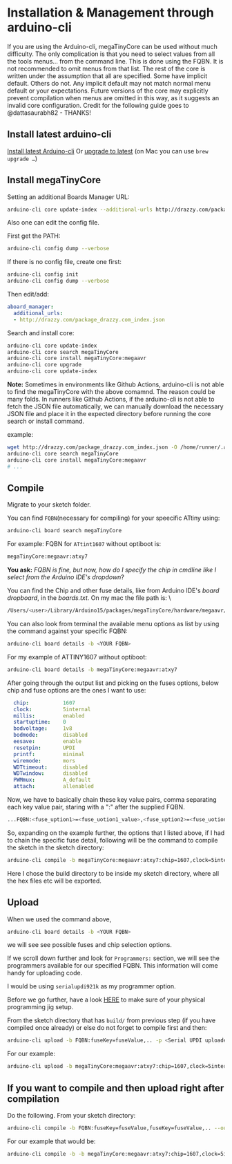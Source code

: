 # Installation & Management through arduino-cli

If you are using the Arduino-cli, megaTinyCore can be used without much difficulty. The only complication is that you need to select values from all the tools menus... from the command line. This is done using the FQBN. It is not recommended to omit menus from that list. The rest of the core is written under the assumption that all are specified. Some have implicit default. Others do not. Any implicit default may not match normal menu default or your expectations. Future versions of the core may explicitly prevent compilation when menus are omitted in this way, as it suggests an invalid core configuration.
Credit for the following guide goes to @dattasaurabh82 - THANKS!

## Install latest arduino-cli

[Install latest Arduino-cli](https://arduino.github.io/arduino-cli/latest/installation/)
Or
[upgrade to latest](https://arduino.github.io/arduino-cli/latest/UPGRADING/) (on Mac you can use `brew upgrade …`)

## Install megaTinyCore

Setting an additional Boards Manager URL:

```bash
arduino-cli core update-index --additional-urls http://drazzy.com/package_drazzy.com_index.json
```

Also one can edit the config file.

First get the PATH:

```bash
arduino-cli config dump --verbose
```

If there is no config file, create one first:

```bash
arduino-cli config init
arduino-cli config dump --verbose
```

Then edit/add:

```yaml
aboard_manager:
  additional_urls:
  - http://drazzy.com/package_drazzy.com_index.json
```

Search and install core:

```bash
arduino-cli core update-index
arduino-cli core search megaTinyCore
arduino-cli core install megaTinyCore:megaavr
arduino-cli core upgrade
arduino-cli core update-index
```

__Note:__ Sometimes in environments like Github Actions, arduino-cli is not able to find the megaTinyCore with the above comamnd.
The reason could be many folds. In runners like Github Actions, if the arduino-cli is not able to fetch the JSON file automatically, we can manually download the necessary JSON file and place it in the expected directory before running the core search or install command.

example:

```bash
wget http://drazzy.com/package_drazzy.com_index.json -O /home/runner/.arduino15/package_drazzy.com_index.json
arduino-cli core search megaTinyCore
arduino-cli core install megaTinyCore:megaavr
# ...
```

## Compile

Migrate to your sketch folder.

You can find `FQBN`(necessary for compiling) for your speecific ATtiny using:

```bash
arduino-cli board search megaTinyCore
```

For example: FQBN for `ATtint1607` without optiboot is:

```bash
megaTinyCore:megaavr:atxy7
```

__You ask:__ _FQBN is fine, but now, how do I specify the chip in cmdline like I select from the Arduino IDE's dropdown_?

You can find the Chip and other fuse details, like from Arduino IDE's _board dropboard_, in the _boards.txt_. On my mac the file path is: \

```bash
/Users/<user>/Library/Arduino15/packages/megaTinyCore/hardware/megaavr/<version>/boards.txt
```

You can also look from terminal the available menu options as list by using the command against your specific FQBN:

```bash
arduino-cli board details -b <YOUR FQBN>
```

For my example of ATTINY1607 without optiboot:

```bash
arduino-cli board details -b megaTinyCore:megaavr:atxy7
```

After going through the output list and picking on the fuses options, below chip and fuse options are the ones I want to use:

```yaml
  chip:           1607
  clock:          5internal
  millis:         enabled
  startuptime:    0
  bodvoltage:     1v8
  bodmode:        disabled
  eesave:         enable
  resetpin:       UPDI
  printf:         minimal
  wiremode:       mors
  WDTtimeout:     disabled
  WDTwindow:      disabled
  PWMmux:         A_default
  attach:         allenabled
```

Now, we have to basically chain these key value pairs, comma separating each key value pair, staring with a ":" after the supplied FQBN.

```bash
...FQBN:<fuse_uption1>=<fuse_uotion1_value>,<fuse_uption2>=<fuse_uotion2_value>,..
```

So, expanding on the example further, the options that I listed above, if I had to chain the specific fuse detail, following will be the command to compile the sketch in the sketch directory:

```bash
arduino-cli compile -b megaTinyCore:megaavr:atxy7:chip=1607,clock=5internal,millis=enabled,startuptime=0,bodvoltage=1v8,bodmode=disabled,eesave=enable,resetpin=UPDI,printf=minimal,wiremode=mors,WDTtimeout=disabled,WDTwindow=disabled,PWMmux=A_default,attach=allenabled --build-path $(pwd)/build
```

Here I chose the build directory to be inside my sketch directory, where all the hex files etc will be exported.

## Upload

When we used the command above,

```bash
arduino-cli board details -b <YOUR FQBN>
```

we will see see possible fuses and chip selection options.

If we scroll down further and look for `Programmers:` section, we will see the programmers available for our specified FQBN. This information will come handy for uploading code.

I would be using `serialupdi921k` as my programmer option.

Before we go further, have a look [HERE](https://github.com/SpenceKonde/AVR-Guidance/blob/master/UPDI/jtag2updi.md) to make sure of your physical programming jig setup.

From the sketch directory that has `build/` from previous step (if you have compiled once already) or else do not forget to compile first and then:

```bash
arduino-cli upload -b FQBN:fuseKey=fuseValue,.. -p <Serial UPDI uploader PORT> -P <PROGRAMMER> -t
```

For our example:

```bash
arduino-cli upload -b megaTinyCore:megaavr:atxy7:chip=1607,clock=5internal,bodvoltage=1v8,bodmode=disabled,eesave=enable,millis=enabled,resetpin=UPDI,startuptime=0,wiremode=mors,printf=minimal,attach=allenabled -p /dev/tty.usbserial-A10KHTR4 -P serialupdi921k -t
```

## If you want to compile and then upload right after compilation

Do the following. From your sketch directory:

```bash
arduino-cli compile -b FQBN:fuseKey=fuseValue,fuseKey=fuseValue,.. --output-dir ./build/ -u -p <Serial UPDI uploader PORT> -P <PROGRAMMER> -t
```

For our example that would be:

```bash
arduino-cli compile -b -b megaTinyCore:megaavr:atxy7:chip=1607,clock=5internal,millis=enabled,startuptime=0,bodvoltage=1v8,bodmode=disabled,eesave=enable,resetpin=UPDI,printf=minimal,wiremode=mors,WDTtimeout=disabled,WDTwindow=disabled,PWMmux=A_default,attach=allenabled --build-path $(pwd)/build -u -p /dev/tty.usbserial-A10KHTR4 -P serialupdi921k -t
```
